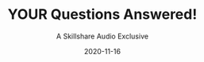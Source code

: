 ---
title: "YOUR Questions Answered!"
subtitle: "A Skillshare Audio Exclusive"
description: "In this audio class I answer questions from students around creativity, motivation, perfectionism, and more."
external_url: https://ttkb.me/sk-audio
date: "2020-11-16"
image: "img/sk-audio-thumb2.jpg"
background_color: "#3819d6"
categories: ['Success', 'Creativity']
tags: ['Perfectionism', 'Audio']
---